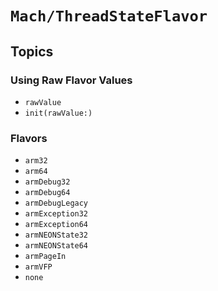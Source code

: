 # ``Mach/ThreadStateFlavor``

## Topics

### Using Raw Flavor Values
- ``rawValue``
- ``init(rawValue:)``

### Flavors

- ``arm32``
- ``arm64``
- ``armDebug32``
- ``armDebug64``
- ``armDebugLegacy``
- ``armException32``
- ``armException64``
- ``armNEONState32``
- ``armNEONState64``
- ``armPageIn``
- ``armVFP``
- ``none``
